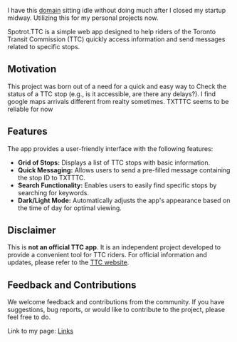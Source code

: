 I have this [domain](https://spotrot.com) sitting idle without doing much after I closed my startup midway. Utilizing this for my personal projects now.

Spotrot.TTC is a simple web app designed to help riders of the Toronto Transit Commission (TTC) quickly access information and send messages related to specific stops. 

## Motivation

This project was born out of a need for a quick and easy way to Check the status of a TTC stop (e.g., is it accessible, are there any delays?). I find google maps arrivals different from realty sometimes. TXTTTC seems to be reliable for now

## Features

The app provides a user-friendly interface with the following features:

* **Grid of Stops:** Displays a list of TTC stops with basic information.
* **Quick Messaging:** Allows users to send a pre-filled message containing the stop ID to TXTTTC.
* **Search Functionality:** Enables users to easily find specific stops by searching for keywords.
* **Dark/Light Mode:** Automatically adjusts the app's appearance based on the time of day for optimal viewing.

## Disclaimer

This is **not an official TTC app**. It is an independent project developed to provide a convenient tool for TTC riders.  For official information and updates, please refer to the [TTC website](https://www.ttc.ca).

## Feedback and Contributions

We welcome feedback and contributions from the community. If you have suggestions, bug reports, or would like to contribute to the project, please feel free to do.


Link to my page: [Links](https://links.spotrot.com)
